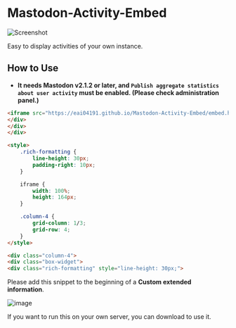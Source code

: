 Mastodon-Activity-Embed
===

![Screenshot](https://i.imgur.com/cVO0SRy.png)

Easy to display activities of your own instance.

## How to Use
- **It needs Mastodon v2.1.2 or later, and `Publish aggregate statistics about user activity` must be enabled. (Please check administration panel.)**

```html
<iframe src="https://eai04191.github.io/Mastodon-Activity-Embed/embed.html?YOUR-INSTANCE-DOMAIN" frameborder="0" scrolling="no"></iframe>
</div>
</div>
</div>

<style>
    .rich-formatting {
        line-height: 30px;
        padding-right: 10px;
    }

    iframe {
        width: 100%;
        height: 164px;
    }

    .column-4 {
        grid-column: 1/3;
        grid-row: 4;
    }
</style>

<div class="column-4">
<div class="box-widget">
<div class="rich-formatting" style="line-height: 30px;">
```
Please add this snippet to the beginning of a __Custom extended information__.

![image](https://user-images.githubusercontent.com/14953122/38171107-b18932aa-35cd-11e8-9268-8317d9970ada.png)

If you want to run this on your own server, you can download to use it.
